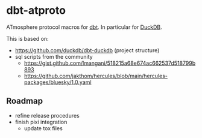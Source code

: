 # dbt-atproto

ATmosphere protocol macros for [dbt](http://getdbt.com).
In particular for [DuckDB](http://duckdb.org).

This is based on:

- https://github.com/duckdb/dbt-duckdb (project structure)
- sql scripts from the community
  - https://gist.github.com/lmangani/518215a68e674ac662537d518799b893
  - https://github.com/jakthom/hercules/blob/main/hercules-packages/bluesky/1.0.yaml

## Roadmap

- refine release procedures
- finish pixi integration
  - update tox files